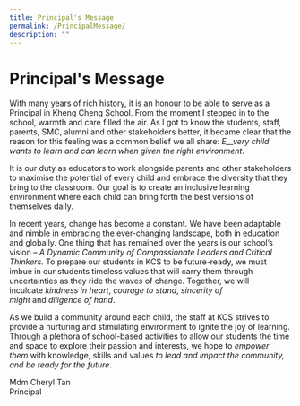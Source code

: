 ```yaml
---
title: Principal's Message
permalink: /PrincipalMessage/
description: ""
---
```

# Principal's Message

With many years of rich history, it is an honour to be able to serve as a Principal in Kheng Cheng School. From the moment I stepped in to the school, warmth and care filled the air. As I got to know the students, staff, parents, SMC, alumni and other stakeholders better, it became clear that the reason for this feeling was a common belief we all share: _E__very child wants to learn and can learn when given the right environment_.

It is our duty as educators to work alongside parents and other stakeholders to maximise the potential of every child and embrace the diversity that they bring to the classroom. Our goal is to create an inclusive learning environment where each child can bring forth the best versions of themselves daily.  

In recent years, change has become a constant. We have been adaptable and nimble in embracing the ever-changing landscape, both in education and globally. One thing that has remained over the years is our school’s vision – _A Dynamic Community of Compassionate Leaders and Critical Thinkers._ To prepare our students in KCS to be future-ready, we must imbue in our students timeless values that will carry them through uncertainties as they ride the waves of change. Together, we will inculcate _kindness in heart_, _courage to stand_, _sincerity of might_ and _diligence of hand_.

As we build a community around each child, the staff at KCS strives to provide a nurturing and stimulating environment to ignite the joy of learning. Through a plethora of school-based activities to allow our students the time and space to explore their passion and interests, we hope to _empower them_ with knowledge, skills and values _to lead and impact the community, and be ready for the future_.

Mdm Cheryl Tan  
Principal